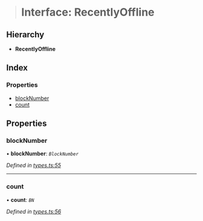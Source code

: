 > # Interface: RecentlyOffline

## Hierarchy

* **RecentlyOffline**

## Index

### Properties

* [blockNumber](_types_.recentlyoffline.md#blocknumber)
* [count](_types_.recentlyoffline.md#count)

## Properties

###  blockNumber

• **blockNumber**: *`BlockNumber`*

*Defined in [types.ts:55](https://github.com/polkadot-js/api/blob/60148f2/packages/api-derive/src/types.ts#L55)*

___

###  count

• **count**: *`BN`*

*Defined in [types.ts:56](https://github.com/polkadot-js/api/blob/60148f2/packages/api-derive/src/types.ts#L56)*